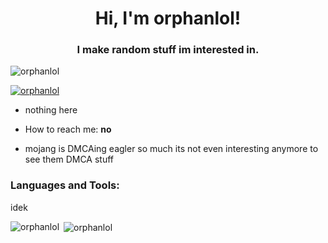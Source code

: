 <h1 align="center">Hi, I'm orphanlol!</h1>
<h3 align="center">I make random stuff im interested in.</h3>

<p align="left"> <img src="https://komarev.com/ghpvc/?username=orphanlol&label=Profile%20views&color=0e75b6&style=flat" alt="orphanlol" /> </p>

<p align="left"> <a href="https://github.com/ryo-ma/github-profile-trophy"><img src="https://github-profile-trophy.vercel.app/?username=orphanlol" alt="orphanlol" /></a> </p>

- nothing here

- How to reach me: **no**

- mojang is DMCAing eagler so much its not even interesting anymore to see them DMCA stuff
<h3 align="left">Languages and Tools:</h3>
idek

<p><img align="left" src="https://github-readme-stats.vercel.app/api/top-langs?username=orphanlol&show_icons=true&theme=dark&locale=en&layout=compact" alt="orphanlol" /></p>

<p>&nbsp;<img align="center" src="https://github-readme-stats.vercel.app/api?username=orphanlol&show_icons=true&locale=en" alt="orphanlol" /></p>
